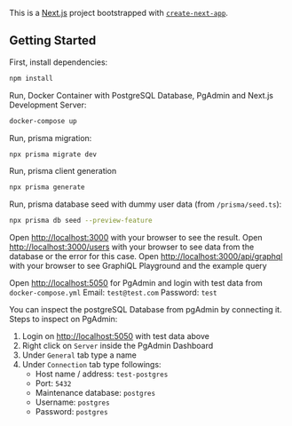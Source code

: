 This is a [Next.js](https://nextjs.org/) project bootstrapped with [`create-next-app`](https://github.com/vercel/next.js/tree/canary/packages/create-next-app).

## Getting Started

First, install dependencies:

```bash
npm install
```

Run, Docker Container with PostgreSQL Database, PgAdmin and Next.js Development Server:

```bash
docker-compose up
```

Run, prisma migration:

```bash
npx prisma migrate dev
```

Run, prisma client generation

```bash
npx prisma generate
```

Run, prisma database seed with dummy user data (from `/prisma/seed.ts`):

```bash
npx prisma db seed --preview-feature
```

Open [http://localhost:3000](http://localhost:3000) with your browser to see the result.
Open [http://localhost:3000/users](http://localhost:3000/users) with your browser to see data from the database or the error for this case.
Open [http://localhost:3000/api/graphql](http://localhost:3000/api/graphql) with your browser to see GraphiQL Playground and the example query

Open [http://localhost:5050](http://localhost:5050) for PgAdmin and login with test data from `docker-compose.yml`
Email: `test@test.com`
Password: `test`

You can inspect the postgreSQL Database from pgAdmin by connecting it.
Steps to inspect on PgAdmin:

1. Login on [http://localhost:5050](http://localhost:5050) with test data above
2. Right click on `Server` inside the PgAdmin Dashboard
3. Under `General` tab type a name
4. Under `Connection` tab type followings:
   - Host name / address: `test-postgres`
   - Port: `5432`
   - Maintenance database: `postgres`
   - Username: `postgres`
   - Password: `postgres`

